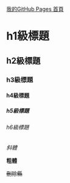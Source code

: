 
[我的GitHub Pages 首頁](https://jamie1721.github.io/)



# h1級標題

## h2級標題

### h3級標題

#### h4級標題

##### h5級標題

###### h6級標題

_斜體_

**粗體**

~~刪除縣~~